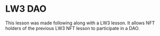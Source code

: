 # LW3 DAO

This lesson was made following along with a LW3 lesson. It allows NFT holders of the previous LW3 NFT lesson to participate in a DAO.
